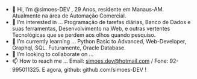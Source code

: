 - 👋 Hi, I’m @simoes-DEV , 29 Anos, residente em Manaus-AM. Atualmente na área de Automação Comercial.
- 👀 I’m interested in ... Programação de tarefas diárias, Banco de Dados e suas ferramentas, Desenvolvimento na Web, e outras vertentes Tecnológicas que se perdem aos olhos quando pesquiso.
- 🌱 I’m currently learning ... Python Basic to Advanced, Web-Developer, Graphql, SQL. Futuramente, Oracle Database.
- 💞️ I’m looking to collaborate on ... 
- 📫 How to reach me ... Email: simoes.dev@hotmail.com / Fone: 92-995011325. E agora, github: github.com/simoes-DEV !

<!---
simoes-DEV/simoes-DEV is a ✨ special ✨ repository because its `README.md` (this file) appears on your GitHub profile.
You can click the Preview link to take a look at your changes.
--->
